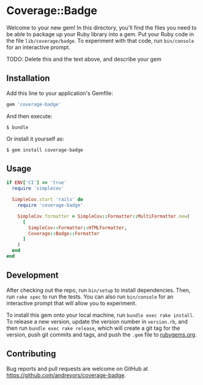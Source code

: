 # Coverage::Badge

Welcome to your new gem! In this directory, you'll find the files you need to be able to package up your Ruby library into a gem. Put your Ruby code in the file `lib/coverage/badge`. To experiment with that code, run `bin/console` for an interactive prompt.

TODO: Delete this and the text above, and describe your gem

## Installation

Add this line to your application's Gemfile:

```ruby
gem 'coverage-badge'
```

And then execute:

    $ bundle

Or install it yourself as:

    $ gem install coverage-badge

## Usage

```ruby
if ENV['CI'] == 'true'
  require 'simplecov'

  SimpleCov.start 'rails' do
    require 'coverage-badge'

    SimpleCov.formatter = SimpleCov::Formatter::MultiFormatter.new(
      [
        SimpleCov::Formatter::HTMLFormatter,
        Coverage::Badge::Formatter
      ]
    )
  end
end
```

## Development

After checking out the repo, run `bin/setup` to install dependencies. Then, run `rake spec` to run the tests. You can also run `bin/console` for an interactive prompt that will allow you to experiment.

To install this gem onto your local machine, run `bundle exec rake install`. To release a new version, update the version number in `version.rb`, and then run `bundle exec rake release`, which will create a git tag for the version, push git commits and tags, and push the `.gem` file to [rubygems.org](https://rubygems.org).

## Contributing

Bug reports and pull requests are welcome on GitHub at https://github.com/andreyors/coverage-badge.
